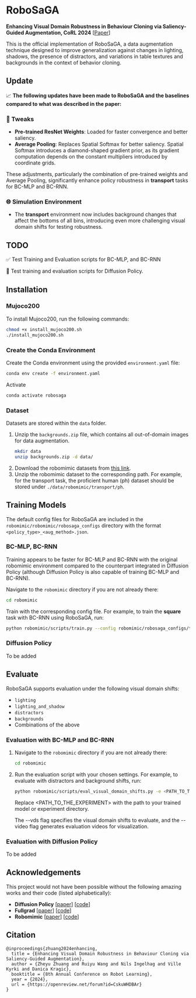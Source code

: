 # RoboSaGA 

**Enhancing Visual Domain Robustness in Behaviour Cloning via Saliency-Guided Augmentation, CoRL 2024**
\[[Paper](https://openreview.net/forum?id=CskuWHDBAr)\]

This is the official implementation of RoboSaGA, a data augmentation technique designed to improve generalization against changes in lighting, shadows, the presence of distractors, and variations in table textures and backgrounds in the context of behavior cloning.

## Update

📈 **The following updates have been made to RoboSaGA and the baselines compared to what was described in the paper:**

### 🔧 Tweaks
- **Pre-trained ResNet Weights**: Loaded for faster convergence and better saliency.
- **Average Pooling**: Replaces Spatial Softmax for better saliency. Spatial Softmax introduces a diamond-shaped gradient prior, as its gradient computation depends on the constant multipliers introduced by coordinate grids.

These adjustments, particularly the combination of pre-trained weights and Average Pooling, significantly enhance policy robustness in **transport** tasks for BC-MLP and BC-RNN.


### 🌐 Simulation Environment
- The **transport** environment now includes background changes that affect the bottoms of all bins, introducing even more challenging visual domain shifts for testing robustness.

## TODO

✅ Test Training and Evaluation scripts for BC-MLP, and BC-RNN

🔳 Test training and evaluation scripts for Diffusion Policy.

## Installation

### Mujoco200

To install Mujoco200, run the following commands:

```sh
chmod +x install_mujoco200.sh
./install_mujoco200.sh
```

### Create the Conda Environment

Create the Conda environment using the provided `environment.yaml` file:

```sh
conda env create -f environment.yaml
```
Activate
```sh
conda activate robosaga
```

### Dataset

Datasets are stored within the `data` folder.

1. Unzip the `backgrounds.zip` file, which contains all out-of-domain images for data augmentation.
    ```sh
    mkdir data
    unzip backgrounds.zip -d data/
    ```
2. Download the robomimic datasets from [this link](https://diffusion-policy.cs.columbia.edu/data/training/).
3. Unzip the robomimic dataset to the corresponding path. For example, for the transport task, the proficient human (ph) dataset should be stored under `./data/robomimic/transport/ph`.

## Training Models

The default config files for RoboSaGA are included in the `robomimic/robomimic/robosaga_configs` directory with the format `<policy_type>_<aug_method>.json`.

### BC-MLP, BC-RNN

Training appears to be faster for BC-MLP and BC-RNN with the original robomimic environment compared to the counterpart integrated in Diffusion Policy (although Diffusion Policy is also capable of training BC-MLP and BC-RNN).

Navigate to the `robomimic` directory if you are not already there:

```sh
cd robomimic
```

Train with the corresponding config file. For example, to train the **square** task with BC-RNN using RoboSaGA, run:

```sh
python robomimic/scripts/train.py --config robomimic/robosaga_configs/transport/bc_rnn_saga.json
```

### Diffusion Policy

To be added

## Evaluate

RoboSaGA supports evaluation under the following visual domain shifts:
- `lighting`
- `lighting_and_shadow`
- `distractors`
- `backgrounds`
- Combinations of the above

### Evaluation with BC-MLP and BC-RNN

1. Navigate to the `robomimic` directory if you are not already there:

   ```bash
   cd robomimic
   ```
2. Run the evaluation script with your chosen settings. For example, to evaluate with distractors and background shifts, run:

    ``` bash
    python robomimic/scripts/eval_visual_domain_shifts.py -e <PATH_TO_THE_EXPERIMENT> --vds distractors backgrounds --video
    ```

    Replace <PATH_TO_THE_EXPERIMENT> with the path to your trained model or experiment directory.

    The --vds flag specifies the visual domain shifts to evaluate, and the --video flag generates evaluation videos for visualization.

### Evaluation with Diffusion Policy

To be added

## Acknowledgements

This project would not have been possible without the following amazing works and their code (listed alphabetically):

- **Diffusion Policy** \[[paper](https://www.roboticsproceedings.org/rss19/p026.pdf)\] \[[code](https://github.com/real-stanford/diffusion_policy)\]
- **Fullgrad** \[[paper](https://proceedings.neurips.cc/paper/2019/hash/80537a945c7aaa788ccfcdf1b99b5d8f-Abstract.html)\] \[[code](https://github.com/idiap/fullgrad-saliency)\]
- **Robomimic** \[[paper](https://arxiv.org/abs/2108.03298)\] \[[code](https://github.com/ARISE-Initiative/robomimic)\]

## Citation

```
@inproceedings{zhuang2024enhancing,
  title = {Enhancing Visual Domain Robustness in Behaviour Cloning via Saliency-Guided Augmentation},
  author = {Zheyu Zhuang and Ruiyu Wang and Nils Ingelhag and Ville Kyrki and Danica Kragic},
  booktitle = {8th Annual Conference on Robot Learning},
  year = {2024},
  url = {https://openreview.net/forum?id=CskuWHDBAr}
}
```
